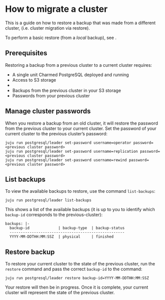 # How to migrate a cluster

This is a guide on how to restore a backup that was made from a different cluster, (i.e. cluster migration via restore). 

To perform a basic restore (from a *local* backup), see [](/how-to/back-up-and-restore/restore-a-backup).

## Prerequisites

Restoring a backup from a previous cluster to a current cluster requires:
- A single unit Charmed PostgreSQL deployed and running
- Access to S3 storage
- [](/how-to/back-up-and-restore/configure-s3-aws)
- Backups from the previous cluster in your S3 storage
- Passwords from your previous cluster

## Manage cluster passwords

When you restore a backup from an old cluster, it will restore the password from the previous cluster to your current cluster. Set the password of your current cluster to the previous cluster’s password:

```text
juju run postgresql/leader set-password username=operator password=<previous cluster password> 
juju run postgresql/leader set-password username=replication password=<previous cluster password> 
juju run postgresql/leader set-password username=rewind password=<previous cluster password> 
```

## List backups

To view the available backups to restore, use the command `list-backups`:

```text
juju run postgresql/leader list-backups 
```

This shows a list of the available backups (it is up to you to identify which `backup-id` corresponds to the previous-cluster):
```text
backups: |-
  backup-id             | backup-type  | backup-status
  ----------------------------------------------------
  YYYY-MM-DDTHH:MM:SSZ  | physical     | finished
```

## Restore backup
To restore your current cluster to the state of the previous cluster, run the `restore` command and pass the correct `backup-id` to the command:

 ```text
juju run postgresql/leader restore backup-id=YYYY-MM-DDTHH:MM:SSZ 
```

Your restore will then be in progress. Once it is complete, your current cluster will represent the state of the previous cluster.